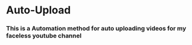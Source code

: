 # Auto-Upload


### This is a Automation method for auto uploading videos for my faceless youtube channel 


